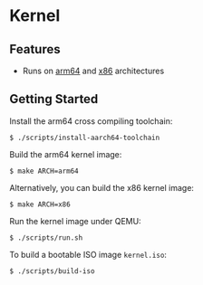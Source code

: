 # Kernel

## Features

* Runs on [arm64](http://www.arm.com/products/processors/armv8-architecture.php) and [x86](http://www.intel.com/content/www/us/en/processors/architectures-software-developer-manuals.html) architectures

## Getting Started

Install the arm64 cross compiling toolchain:

```console
$ ./scripts/install-aarch64-toolchain
```

Build the arm64 kernel image:

```console
$ make ARCH=arm64
```

Alternatively, you can build the x86 kernel image:

```console
$ make ARCH=x86
```

Run the kernel image under QEMU:

```console
$ ./scripts/run.sh
```

To build a bootable ISO image `kernel.iso`:

```console
$ ./scripts/build-iso
```
